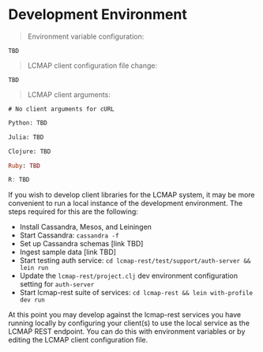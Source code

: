 # Development Environment

> Environment variable configuration:

```
TBD
```

> LCMAP client configuration file change:

```
TBD
```

> LCMAP client arguments:

```shell
# No client arguments for cURL
```

```python
Python: TBD
```

```vb
Julia: TBD
```

```clojure
Clojure: TBD
```

```ruby
Ruby: TBD
```

```r
R: TBD
```

If you wish to develop client libraries for the LCMAP system, it may be more convenient to run a local instance of the development environment. The steps required for this are the following:

* Install Cassandra, Mesos, and Leiningen
* Start Cassandra: ``cassandra -f``
* Set up Cassandra schemas [link TBD]
* Ingest sample data [link TBD]
* Start testing auth service: ``cd lcmap-rest/test/support/auth-server && lein run``
* Update the ``lcmap-rest/project.clj`` dev environment configuration setting for ``auth-server``
* Start lcmap-rest suite of services: ``cd lcmap-rest && lein with-profile dev run``

At this point you may develop against the lcmap-rest services you have running locally by configuring your client(s) to use the local service as the LCMAP REST endpoint. You can do this with environment variables or by editing the LCMAP client configuration file.

